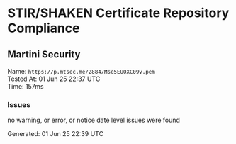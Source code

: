 # STIR/SHAKEN Certificate Repository Compliance

## Martini Security

Name: `https://p.mtsec.me/2884/Mse5EUOXC09v.pem`\
Tested At: 01 Jun 25 22:37 UTC\
Time: 157ms

### Issues

no warning, or error, or notice date level issues were found

Generated: 01 Jun 25 22:39 UTC